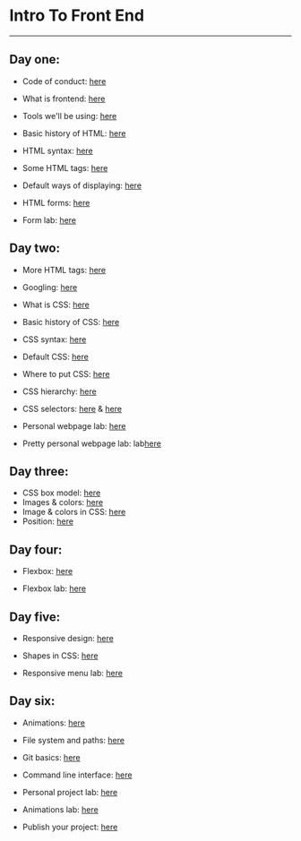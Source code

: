 # Intro To Front End

----------------------
## Day one:
  - Code of conduct: [here](https://github.com/Chelsea-Dover/introToFrontEnd/blob/master/Day_1/notes/Code_of_Conduct.md)
  - What is frontend: [here](https://github.com/Chelsea-Dover/introToFrontEnd/blob/master/Day_1/notes/About_fe_and_web.md)
  - Tools we'll be using: [here](https://github.com/Chelsea-Dover/introToFrontEnd/blob/master/Day_1/notes/Tools.md)
  - Basic history of HTML: [here](https://github.com/Chelsea-Dover/introToFrontEnd/blob/master/Day_1/notes/Basic_history_html.md)
  - HTML syntax: [here](https://github.com/Chelsea-Dover/introToFrontEnd/blob/master/Day_1/notes/html_syntax.md)
  - Some HTML tags: [here](https://chelsea-dover.github.io/basic_site.html)
  - Default ways of displaying: [here](https://github.com/Chelsea-Dover/introToFrontEnd/blob/master/Day_1/notes/types_of_displaying_elements.md)
  - HTML forms: [here](https://github.com/Chelsea-Dover/introToFrontEnd/blob/master/Day_1/notes/html_forms.md)

  - Form lab: [here](https://github.com/Chelsea-Dover/introToFrontEnd/blob/master/Day_1/labs/Exercise_Login.md)

## Day two:
  - More HTML tags: [here](https://chelsea-dover.github.io/more_tags.html)
  - Googling: [here](https://github.com/Chelsea-Dover/introToFrontEnd/blob/master/Day_2/notes/googling.md)
  - What is CSS: [here](https://github.com/Chelsea-Dover/introToFrontEnd/blob/master/Day_2/notes/What_is_css.md)
  - Basic history of CSS: [here](https://github.com/Chelsea-Dover/introToFrontEnd/blob/master/Day_2/notes/Basic_history_css.md)
  - CSS syntax: [here](https://github.com/Chelsea-Dover/introToFrontEnd/blob/master/Day_2/notes/css_syntax.md)
  - Default CSS: [here](https://github.com/Chelsea-Dover/introToFrontEnd/blob/master/Day_2/notes/Default_css.md)
  - Where to put CSS: [here](https://github.com/Chelsea-Dover/introToFrontEnd/blob/master/Day_2/notes/where_to_put_css.md)
  - CSS hierarchy: [here](https://github.com/Chelsea-Dover/introToFrontEnd/blob/master/Day_2/notes/css_hierarchy.md)
  - CSS selectors: [here](https://www.w3schools.com/cssref/css_selectors.asp) & [here](https://chelsea-dover.github.io/selectors.html)

  - Personal webpage lab: [here](https://github.com/Chelsea-Dover/introToFrontEnd/blob/master/Day_2/labs/Exercise_portfolio1.md)
  - Pretty personal webpage lab: lab[here](https://github.com/Chelsea-Dover/introToFrontEnd/blob/master/Day_2/labs/Exercise_portfolio2.md)


## Day three:
  - CSS box model: [here](https://github.com/Chelsea-Dover/introToFrontEnd/blob/master/Day_3/notes/css_box_model.md)
  - Images & colors: [here](https://github.com/Chelsea-Dover/introToFrontEnd/blob/master/Day_3/notes/images_colors.md)
  - Image & colors in CSS: [here](https://github.com/Chelsea-Dover/introToFrontEnd/blob/master/Day_3/notes/images_colors_in_css.md)
  - Position: [here](https://github.com/Chelsea-Dover/introToFrontEnd/blob/master/Day_3/notes/position.md)

## Day four:
  - Flexbox: [here](https://github.com/Chelsea-Dover/introToFrontEnd/blob/master/Day_4/notes/flexbox.md)

  - Flexbox lab: [here](https://github.com/Chelsea-Dover/introToFrontEnd/blob/master/Day_4/notes/flexbox.md)

## Day five:

  - Responsive design: [here](https://github.com/Chelsea-Dover/introToFrontEnd/blob/master/Day_5/notes/Responsive%20_Design.md)
  - Shapes in CSS: [here](https://codepen.io/Chelsea-Dover/pen/preBwV?editors=1100)

  - Responsive menu lab: [here](https://github.com/Chelsea-Dover/introToFrontEnd/blob/master/Day_5/labs/responsive_menu_exercise.md)

## Day six:

  - Animations: [here](https://github.com/Chelsea-Dover/introToFrontEnd/blob/master/Day_6/notes/animations.md)
  - File system and paths: [here](https://github.com/Chelsea-Dover/introToFrontEnd/blob/master/Day_6/notes/Filesystem_Paths.md)
  - Git basics: [here](https://github.com/Chelsea-Dover/introToFrontEnd/blob/master/Day_6/notes/git-basic.md)
  - Command line interface: [here](https://github.com/Chelsea-Dover/introToFrontEnd/blob/master/Day_6/notes/cli.md)

  - Personal project lab: [here](https://github.com/Chelsea-Dover/introToFrontEnd/blob/master/Day_6/labs/personal_project.md)
  - Animations lab: [here](https://github.com/Chelsea-Dover/introToFrontEnd/blob/master/Day_6/labs/Exercise_button_animation.md)
  - Publish your project: [here](https://github.com/Chelsea-Dover/introToFrontEnd/blob/master/Day_6/labs/publish.md)